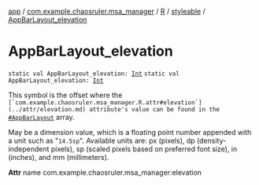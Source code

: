 [app](../../../index.md) / [com.example.chaosruler.msa_manager](../../index.md) / [R](../index.md) / [styleable](index.md) / [AppBarLayout_elevation](.)

# AppBarLayout_elevation

`static val AppBarLayout_elevation: `[`Int`](https://kotlinlang.org/api/latest/jvm/stdlib/kotlin/-int/index.html)
`static val AppBarLayout_elevation: `[`Int`](https://kotlinlang.org/api/latest/jvm/stdlib/kotlin/-int/index.html)

This symbol is the offset where the ``[`com.example.chaosruler.msa_manager.R.attr#elevation`](../attr/elevation.md) attribute's value can be found in the ``[`#AppBarLayout`](-app-bar-layout.md) array.

May be a dimension value, which is a floating point number appended with a unit such as "`14.5sp`". Available units are: px (pixels), dp (density-independent pixels), sp (scaled pixels based on preferred font size), in (inches), and mm (millimeters).

**Attr**
name com.example.chaosruler.msa_manager:elevation


